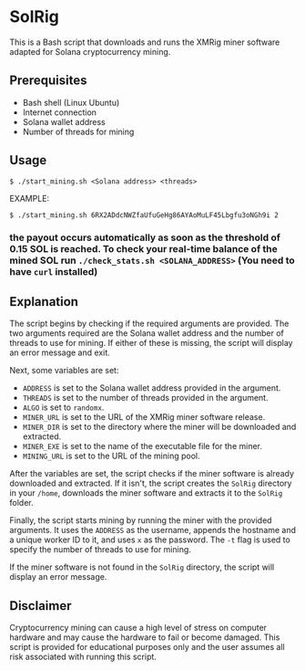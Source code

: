 # SolRig

This is a Bash script that downloads and runs the XMRig miner software adapted for Solana cryptocurrency mining. 

## Prerequisites

- Bash shell (Linux Ubuntu)
- Internet connection
- Solana wallet address
- Number of threads for mining

## Usage

`$ ./start_mining.sh <Solana address> <threads>`

EXAMPLE:

`$ ./start_mining.sh 6RX2ADdcNWZfaUfuGeHg86AYAoMuLF45Lbgfu3oNGh9i 2`

### the payout occurs automatically as soon as the threshold of 0.15 SOL is reached. To check your real-time balance of the mined SOL run `./check_stats.sh <SOLANA_ADDRESS>` (You need to have `curl` installed)



## Explanation

The script begins by checking if the required arguments are provided. The two arguments required are the Solana wallet address and the number of threads to use for mining. If either of these is missing, the script will display an error message and exit.

Next, some variables are set:
- `ADDRESS` is set to the Solana wallet address provided in the argument.
- `THREADS` is set to the number of threads provided in the argument.
- `ALGO` is set to `randomx`.
- `MINER_URL` is set to the URL of the XMRig miner software release.
- `MINER_DIR` is set to the directory where the miner will be downloaded and extracted.
- `MINER_EXE` is set to the name of the executable file for the miner.
- `MINING_URL` is set to the URL of the mining pool.

After the variables are set, the script checks if the miner software is already downloaded and extracted. If it isn't, the script creates the `SolRig` directory in your `/home`, downloads the miner software and extracts it to the `SolRig` folder.

Finally, the script starts mining by running the miner with the provided arguments. It uses the `ADDRESS` as the username, appends the hostname and a unique worker ID to it, and uses `x` as the password. The `-t` flag is used to specify the number of threads to use for mining.

If the miner software is not found in the `SolRig` directory, the script will display an error message.


## Disclaimer

Cryptocurrency mining can cause a high level of stress on computer hardware and may cause the hardware to fail or become damaged. This script is provided for educational purposes only and the user assumes all risk associated with running this script.

